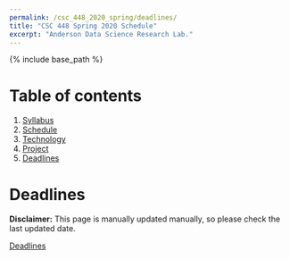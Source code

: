 ```yaml
---
permalink: /csc_448_2020_spring/deadlines/
title: "CSC 448 Spring 2020 Schedule"
excerpt: "Anderson Data Science Research Lab."
---
```


{% include base_path %}

# Table of contents
1. [Syllabus](/csc_448_2020_spring/)
2. [Schedule](/csc_448_2020_spring/schedule/)
3. [Technology](/csc_448_2020_spring/technology/)
4. [Project](/csc_448_2020_spring/project/)
5. [Deadlines](/csc_448_2020_spring/deadlines/)

# Deadlines
**Disclaimer:** This page is manually updated manually, so please check the last updated date.

<a href="https://nbviewer.jupyter.org/github/anderson-github-classroom/csc-448-student/blob/master/deadlines.ipynb">Deadlines</a>
